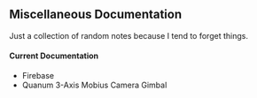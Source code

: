 ## Miscellaneous Documentation

Just a collection of random notes because I tend to forget things.

#### Current Documentation

- Firebase
- Quanum 3-Axis Mobius Camera Gimbal